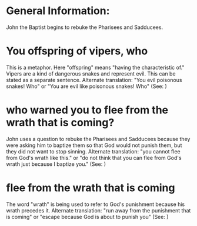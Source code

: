 
# General Information:
John the Baptist begins to rebuke the Pharisees and Sadducees.

# You offspring of vipers, who
This is a metaphor. Here "offspring" means "having the characteristic of." Vipers are a kind of dangerous snakes and represent evil. This can be stated as a separate sentence. Alternate translation: "You evil poisonous snakes! Who" or "You are evil like poisonous snakes! Who" (See: )

# who warned you to flee from the wrath that is coming?
John uses a question to rebuke the Pharisees and Sadducees because they were asking him to baptize them so that God would not punish them, but they did not want to stop sinning. Alternate translation: "you cannot flee from God's wrath like this." or "do not think that you can flee from God's wrath just because I baptize you." (See: )

# flee from the wrath that is coming
The word "wrath" is being used to refer to God's punishment because his wrath precedes it. Alternate translation: "run away from the punishment that is coming" or "escape because God is about to punish you" (See: )